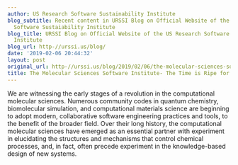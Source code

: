 ```yaml
---
author: US Research Software Sustainability Institute
blog_subtitle: Recent content in URSSI Blog on Official Website of the US Research
  Software Sustaiability Institute
blog_title: URSSI Blog on Official Website of the US Research Software Sustaiability
  Institute
blog_url: http-//urssi.us/blog/
date: '2019-02-06 20:44:32'
layout: post
original_url: http-//urssi.us/blog/2019/02/06/the-molecular-sciences-software-institute-the-time-is-ripe-for-change/
title: The Molecular Sciences Software Institute- The Time is Ripe for Change
---
```


We are witnessing the early stages of a revolution in the computational molecular sciences. Numerous community codes in quantum chemistry, biomolecular simulation, and computational materials science are beginning to adopt modern, collaborative software engineering practices and tools, to the benefit of the broader field.
Over their long history, the computational molecular sciences have emerged as an essential partner with experiment in elucidating the structures and mechanisms that control chemical processes, and, in fact, often precede experiment in the knowledge-based design of new systems.